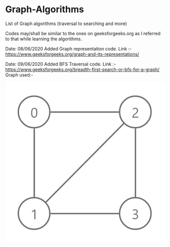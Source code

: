 # Graph-Algorithms
List of Graph algorithms (traversal to searching and more)

Codes may/shall be similar to the ones on geeksforgeeks.org as I referred to that while learning the algorithms.

Date: 08/06/2020
      Added Graph representation code. Link :- https://www.geeksforgeeks.org/graph-and-its-representations/
      
Date: 09/06/2020
      Added BFS Traversal code. Link :- https://www.geeksforgeeks.org/breadth-first-search-or-bfs-for-a-graph/
      Graph used:-
 
 
![Graph](https://github.com/C3Suryansu/Graph-Algorithms/blob/master/BFS_traversal.jpg)
